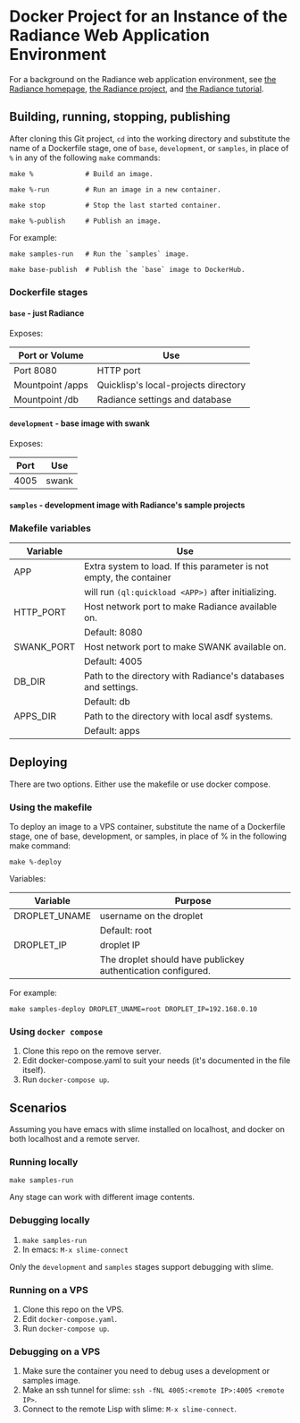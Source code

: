 # Docker Project for an Instance of the Radiance Web Application Environment

For a background on the Radiance web application environment, see
[the Radiance homepage](https://shirakumo.github.io/radiance-homepage/),
[the Radiance project](https://github.com/Shirakumo/radiance), and
[the Radiance tutorial](https://github.com/Shirakumo/radiance-tutorial/blob/master/Part%200.md).

## Building, running, stopping, publishing

After cloning this Git project, `cd` into the working directory and
substitute the name of a Dockerfile stage, one of `base`, `development`, or `samples`,
in place of `%` in any of the following `make` commands:

    make %             # Build an image.

    make %-run         # Run an image in a new container.

    make stop          # Stop the last started container.

    make %-publish     # Publish an image.

For example:

    make samples-run   # Run the `samples` image.

    make base-publish  # Publish the `base` image to DockerHub.

### Dockerfile stages

#### `base` - just Radiance

Exposes:

| Port or Volume | Use |
| --- | --- |
| Port 8080 | HTTP port |
| Mountpoint /apps | Quicklisp's local-projects directory |
| Mountpoint /db | Radiance settings and database |

#### `development` - base image with swank

Exposes:

| Port | Use |
| ---  | --- |
| 4005 | swank |

#### `samples` - development image with Radiance's sample projects

### Makefile variables

| Variable | Use |
| --- | --- |
| APP | Extra system to load. If this parameter is not empty, the container |
| | will run `(ql:quickload <APP>)` after initializing. |
| HTTP_PORT | Host network port to make Radiance available on. |
| | Default: 8080 |
| SWANK_PORT | Host network port to make SWANK available on. |
| | Default: 4005 |
| DB_DIR | Path to the directory with Radiance's databases and settings. |
| | Default: db |
| APPS_DIR | Path to the directory with local asdf systems. |
| | Default: apps |

## Deploying

There are two options. Either use the makefile or use docker compose.

### Using the makefile

To deploy an image to a VPS container,
substitute the name of a Dockerfile stage, one of base, development, or samples, in place of % in the following make command:

    make %-deploy

Variables:

| Variable | Purpose |
| --- | --- |
| DROPLET_UNAME | username on the droplet |
| | Default: root |
| DROPLET_IP | droplet IP |
| | The droplet should have publickey authentication configured. |

For example:

    make samples-deploy DROPLET_UNAME=root DROPLET_IP=192.168.0.10

### Using `docker compose`

1. Clone this repo on the remove server.
2. Edit docker-compose.yaml to suit your needs (it's documented in the file itself).
3. Run `docker-compose up`.

## Scenarios

Assuming you have emacs with slime installed on localhost, and docker on both localhost and a remote server.

### Running locally

    make samples-run

Any stage can work with different image contents.

### Debugging locally

1. `make samples-run`
2. In emacs: `M-x slime-connect`

Only the `development` and `samples` stages support debugging with slime.

### Running on a VPS

1. Clone this repo on the VPS.
2. Edit `docker-compose.yaml`.
3. Run `docker-compose up`.

### Debugging on a VPS

1. Make sure the container you need to debug uses a development or samples image.
2. Make an ssh tunnel for slime: `ssh -fNL 4005:<remote IP>:4005 <remote IP>`.
3. Connect to the remote Lisp with slime: `M-x slime-connect`.
